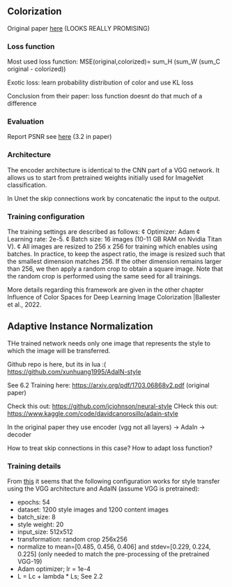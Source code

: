 ## Colorization

Original paper [here](https://arxiv.org/pdf/2204.02980.pdf) (LOOKS REALLY PROMISING)

### Loss function

Most used loss function: MSE(original,colorized)= sum_H (sum_W (sum_C original - colorized))

Exotic loss: learn probability distribution of color and use KL loss

Conclusion from their paper: loss function doesnt do that much of a difference

### Evaluation

Report PSNR see [here](https://lightning.ai/docs/torchmetrics/stable/image/peak_signal_noise_ratio.html) (3.2 in paper)

### Architecture

The encoder architecture is identical to the CNN part of a VGG network. It allows us to start from pretrained weights initially used for ImageNet classification.

In Unet the skip connections work by concatenatic the input to the output.

### Training configuration

The training settings are described as follows:
¢ Optimizer: Adam
¢ Learning rate: 2e-5.
¢ Batch size: 16 images (10-11 GB RAM on Nvidia Titan V).
¢ All images are resized to 256 x 256 for training which enables using batches. In practice, to keep the aspect ratio, the image is resized such that the smallest dimension matches 256. If the other dimension remains larger than 256, we then apply a random crop to obtain a square image. Note that the random crop is performed using the same seed for all trainings.

More details regarding this framework are given in the other chapter Influence of Color Spaces for Deep Learning Image Colorization |Ballester et al., 2022.

## Adaptive Instance Normalization

THe trained network needs only one image that represents the style to which the image will be transferred.

Github repo is here, but its in lua :( https://github.com/xunhuang1995/AdaIN-style

See 6.2 Training here: https://arxiv.org/pdf/1703.06868v2.pdf (original paper)

Check this out: https://github.com/jcjohnson/neural-style
CHeck this out: https://www.kaggle.com/code/davidcanorosillo/adain-style

In the original paper they use encoder (vgg not all layers) -> AdaIn -> decoder 

How to treat skip connections in this case?
How to adapt loss function?

### Training details

From [this](https://web.eecs.umich.edu/~justincj/teaching/eecs442/projects/WI2021/pdfs/055.pdf) it seems that the following configuration works for style transfer using the VGG architecture and AdaIN (assume VGG is pretrained):

- epochs: 54
- dataset: 1200 style images and 1200 content images
- batch_size: 8
- style weight: 20
- input_size: 512x512
- transformation: random crop 256x256
- normalize to mean=[0.485, 0.456, 0.406] and stdev=[0.229,
  0.224, 0.225] (only needed to match the pre-processing of the pretrained VGG-19)
- Adam optimizer; lr = 1e-4
- L = Lc + lambda \* Ls; See 2.2
